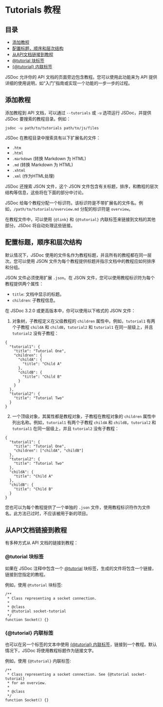 # Tutorials 教程

## 目录

- [添加教程](#添加教程)
- [配置标题，顺序和层次结构](#配置标题，顺序和层次结构)
- [从API文档链接到教程](#从API文档链接到教程)
- [@tutorial 块标签](#@tutorial-块标签)
- [{@tutorial} 内联标签](#{@tutorial}-内联标签)

JSDoc 允许你的 API 文档的页面旁边包含教程。您可以使用此功能来为 API 提供详细的使用说明，如“入门”指南或实现一个功能的一步一步的过程。

## 添加教程

添加教程到 API 文档，可以通过 `--tutorials` 或 `-u` 选项运行 JSDoc，并提供 JSDoc 要搜索的教程目录。例如：

```
jsdoc -u path/to/tutorials path/to/js/files
```

JSDoc 在教程目录中搜索具有以下扩展名的文件：

- `.htm`
- `.html`
- `.markdown` (转换 Markdown 为 HTML)
- `.md` (转换 Markdown 为 HTML)
- `.xhtml`
- `.xml` (作为HTML处理)

JSDoc 还搜索 JSON 文件，这个 JSON 文件包含有关标题，排序，和教程的层次结构等信息，这些将在下面的部分中讨论。

JSDoc 给每个教程分配一个标识符。该标识符是不带扩展名的文件名。例如，`/path/to/tutorials/overview.md` 分配的标识符是 `overview`。

在教程文件中，可以使用 `{@link}` 和 `{@tutorial}` 内联标签来链接到文档的其他部分。JSDoc 将自动处理这些链接。

## 配置标题，顺序和层次结构

默认情况下，JSDoc 使用的文件名作为教程标题，并且所有的教程都在同一层次。您可以使用 JSON 文件为每个教程提供标题并指示文档中的教程应如何排序和分组。

JSON 文件必须使用扩展 `.json`。在 JSON 文件，您可以使用教程标识符为每个教程提供两个属性：

- `title`: 文档中显示的标题。
- `children`: 子教程信息。

在 JSDoc 3.2.0 或更高版本中，你可以使用以下格式的 JSON 文件：

1. 对象树，子教程定义在父级教程的 `children` 属性中。例如，`tutorial1` 有两个子教程 `childA` 和 `childB`，`tutorial2` 和 `tutorial1` 在同一层级上，并且 `tutorial2` 没有子教程：

```
{
  "tutorial1": {
    "title": "Tutorial One",
    "children": {
      "childA": {
        "title": "Child A"
      },
      "childB": {
        "title": "Child B"
      }
    }
  },
  "tutorial2": {
    "title": "Tutorial Two"
  }
}
```

2. 一个顶级对象，其属性都是教程对象，子教程在教程对象的 `children` 属性中列出名称。例如，`tutorial1` 有两个子教程 `childA` 和 `childB`，`tutorial2` 和 `tutorial1` 在同一层级上，并且 `tutorial2` 没有子教程：

```
{
  "tutorial1": {
    "title": "Tutorial One",
    "children": ["childA", "childB"]
  },
  "tutorial2": {
    "title": "Tutorial Two"
  },
  "childA": {
    "title": "Child A"
  },
  "childB": {
    "title": "Child B"
  }
}
```

您也可以为每个教程提供了一个单独的 `.json` 文件，使用教程标识符作为文件名。此方法已过时，不应该被用于新的项目。

## 从API文档链接到教程

有多种方式从 API 文档的链接到教程：

### @tutorial 块标签

如果在 JSDoc 注释中包含一个 [@tutorial](./tags-tutorial.md) 块标签，生成的文件将包含一个链接，链接到您指定的教程。

例如，使用 `@tutorial` 块标签:

```
/**
 * Class representing a socket connection.
 *
 * @class
 * @tutorial socket-tutorial
 */
function Socket() {}
```

### {@tutorial} 内联标签

也可以在另一个标签的文本中使用 [{@tutorial} 内联标签](./tags-inline-tutorial.md)，链接到一个教程。默认情况下，JSDoc 将使用教程标题作为链接文字。

例如，使用 `{@tutorial}` 内联标签:

```
/**
 * Class representing a socket connection. See {@tutorial socket-tutorial}
 * for an overview.
 *
 * @class
 */
function Socket() {}
```

